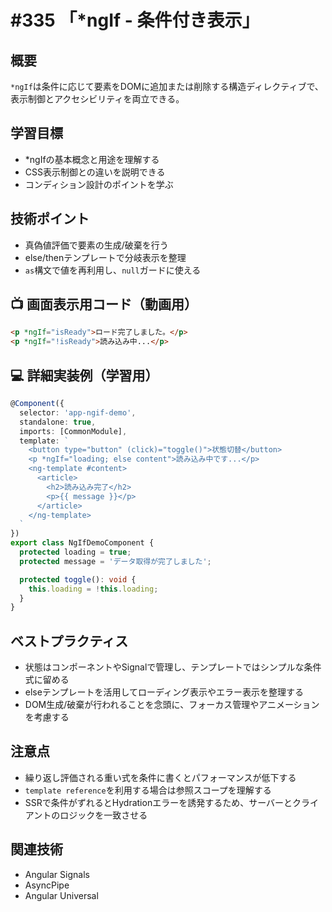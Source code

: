 # #335 「*ngIf - 条件付き表示」

## 概要
`*ngIf`は条件に応じて要素をDOMに追加または削除する構造ディレクティブで、表示制御とアクセシビリティを両立できる。

## 学習目標
- *ngIfの基本概念と用途を理解する
- CSS表示制御との違いを説明できる
- コンディション設計のポイントを学ぶ

## 技術ポイント
- 真偽値評価で要素の生成/破棄を行う
- else/thenテンプレートで分岐表示を整理
- `as`構文で値を再利用し、`null`ガードに使える

## 📺 画面表示用コード（動画用）
```html
<p *ngIf="isReady">ロード完了しました。</p>
<p *ngIf="!isReady">読み込み中...</p>
```

## 💻 詳細実装例（学習用）
```typescript
@Component({
  selector: 'app-ngif-demo',
  standalone: true,
  imports: [CommonModule],
  template: `
    <button type="button" (click)="toggle()">状態切替</button>
    <p *ngIf="loading; else content">読み込み中です...</p>
    <ng-template #content>
      <article>
        <h2>読み込み完了</h2>
        <p>{{ message }}</p>
      </article>
    </ng-template>
  `
})
export class NgIfDemoComponent {
  protected loading = true;
  protected message = 'データ取得が完了しました';

  protected toggle(): void {
    this.loading = !this.loading;
  }
}
```

## ベストプラクティス
- 状態はコンポーネントやSignalで管理し、テンプレートではシンプルな条件式に留める
- elseテンプレートを活用してローディング表示やエラー表示を整理する
- DOM生成/破棄が行われることを念頭に、フォーカス管理やアニメーションを考慮する

## 注意点
- 繰り返し評価される重い式を条件に書くとパフォーマンスが低下する
- `template reference`を利用する場合は参照スコープを理解する
- SSRで条件がずれるとHydrationエラーを誘発するため、サーバーとクライアントのロジックを一致させる

## 関連技術
- Angular Signals
- AsyncPipe
- Angular Universal

